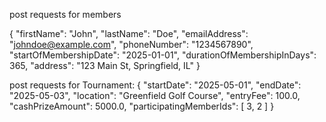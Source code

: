 post requests for members 

{
    "firstName": "John",
    "lastName": "Doe",
    "emailAddress": "johndoe@example.com",
    "phoneNumber": "1234567890",
    "startOfMembershipDate": "2025-01-01",
    "durationOfMembershipInDays": 365,
    "address": "123 Main St, Springfield, IL"
}


post requests for Tournament:
{
  "startDate": "2025-05-01",
  "endDate": "2025-05-03",
  "location": "Greenfield Golf Course",
  "entryFee": 100.0,
  "cashPrizeAmount": 5000.0,
  "participatingMemberIds": [
    3,
    2
  ]
}

